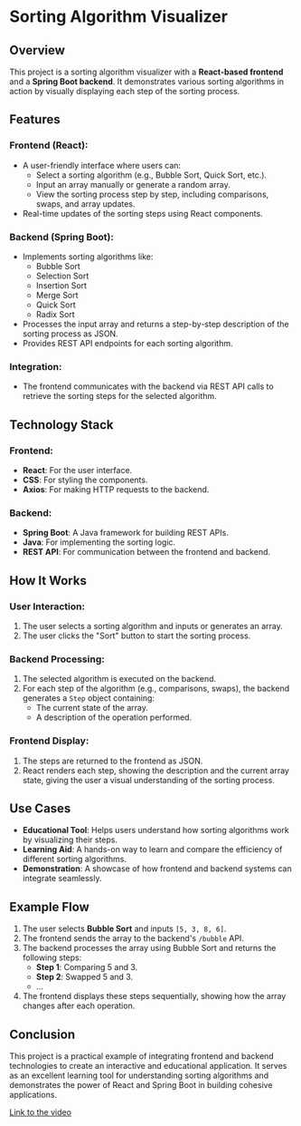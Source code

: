 # Sorting Algorithm Visualizer

## Overview
This project is a sorting algorithm visualizer with a **React-based frontend** and a **Spring Boot backend**. It demonstrates various sorting algorithms in action by visually displaying each step of the sorting process.

## Features

### Frontend (React):
- A user-friendly interface where users can:
  - Select a sorting algorithm (e.g., Bubble Sort, Quick Sort, etc.).
  - Input an array manually or generate a random array.
  - View the sorting process step by step, including comparisons, swaps, and array updates.
- Real-time updates of the sorting steps using React components.

### Backend (Spring Boot):
- Implements sorting algorithms like:
  - Bubble Sort
  - Selection Sort
  - Insertion Sort
  - Merge Sort
  - Quick Sort
  - Radix Sort
- Processes the input array and returns a step-by-step description of the sorting process as JSON.
- Provides REST API endpoints for each sorting algorithm.

### Integration:
- The frontend communicates with the backend via REST API calls to retrieve the sorting steps for the selected algorithm.

## Technology Stack

### Frontend:
- **React**: For the user interface.
- **CSS**: For styling the components.
- **Axios**: For making HTTP requests to the backend.

### Backend:
- **Spring Boot**: A Java framework for building REST APIs.
- **Java**: For implementing the sorting logic.
- **REST API**: For communication between the frontend and backend.

## How It Works

### User Interaction:
1. The user selects a sorting algorithm and inputs or generates an array.
2. The user clicks the "Sort" button to start the sorting process.

### Backend Processing:
1. The selected algorithm is executed on the backend.
2. For each step of the algorithm (e.g., comparisons, swaps), the backend generates a `Step` object containing:
   - The current state of the array.
   - A description of the operation performed.

### Frontend Display:
1. The steps are returned to the frontend as JSON.
2. React renders each step, showing the description and the current array state, giving the user a visual understanding of the sorting process.

## Use Cases
- **Educational Tool**: Helps users understand how sorting algorithms work by visualizing their steps.
- **Learning Aid**: A hands-on way to learn and compare the efficiency of different sorting algorithms.
- **Demonstration**: A showcase of how frontend and backend systems can integrate seamlessly.

## Example Flow
1. The user selects **Bubble Sort** and inputs `[5, 3, 8, 6]`.
2. The frontend sends the array to the backend's `/bubble` API.
3. The backend processes the array using Bubble Sort and returns the following steps:
   - **Step 1**: Comparing 5 and 3.
   - **Step 2**: Swapped 5 and 3.
   - ...
4. The frontend displays these steps sequentially, showing how the array changes after each operation.

## Conclusion
This project is a practical example of integrating frontend and backend technologies to create an interactive and educational application. It serves as an excellent learning tool for understanding sorting algorithms and demonstrates the power of React and Spring Boot in building cohesive applications.



[Link to the video](https://youtu.be/_8JkWBxQyYk)
